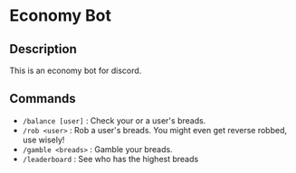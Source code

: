 # Economy Bot

## Description
This is an economy bot for discord.

## Commands
* `/balance [user]` : Check your or a user's breads.
* `/rob <user>` : Rob a user's breads. You might even get reverse robbed, use wisely!
* `/gamble <breads>` : Gamble your breads.
* `/leaderboard` : See who has the highest breads